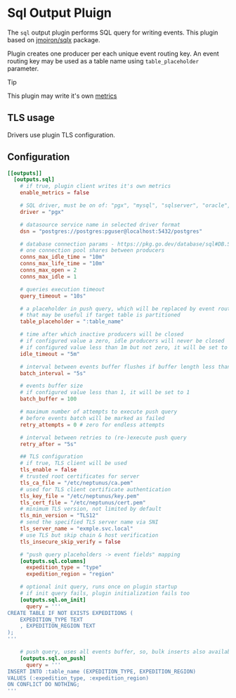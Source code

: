 # Sql Output Pluign

The `sql` output plugin performs SQL query for writing events. This plugin based on [jmoiron/sqlx](https://github.com/jmoiron/sqlx) package.

Plugin creates one producer per each unique event routing key. An event routing key may be used as a table name using `table_placeholder` parameter.

> [!TIP]  
> This plugin may write it's own [metrics](../../../docs/METRICS.md#db-pool)

## TLS usage
Drivers use plugin TLS configuration.

## Configuration
```toml
[[outputs]]
  [outputs.sql]
    # if true, plugin client writes it's own metrics
    enable_metrics = false

    # SQL driver, must be on of: "pgx", "mysql", "sqlserver", "oracle", "clickhouse"
    driver = "pgx"

    # datasource service name in selected driver format
    dsn = "postgres://postgres:pguser@localhost:5432/postgres"

    # database connection params - https://pkg.go.dev/database/sql#DB.SetConnMaxIdleTime
    # one connection pool shares between producers
    conns_max_idle_time = "10m"
    conns_max_life_time = "10m"
    conns_max_open = 2
    conns_max_idle = 1

    # queries execution timeout
    query_timeout = "10s"

    # a placeholder in push query, which will be replaced by event routing key
    # that may be useful if target table is partitioned
    table_placeholder = ":table_name"

    # time after which inactive producers will be closed
    # if configured value a zero, idle producers will never be closed
    # if configured value less than 1m but not zero, it will be set to 1m
    idle_timeout = "5m"

    # interval between events buffer flushes if buffer length less than it's capacity
    batch_interval = "5s"

    # events buffer size
    # if configured value less than 1, it will be set to 1
    batch_buffer = 100

    # maximum number of attempts to execute push query
    # before events batch will be marked as failed
    retry_attempts = 0 # zero for endless attempts

    # interval between retries to (re-)execute push query
    retry_after = "5s"

    ## TLS configuration
    # if true, TLS client will be used
    tls_enable = false
    # trusted root certificates for server
    tls_ca_file = "/etc/neptunus/ca.pem"
    # used for TLS client certificate authentication
    tls_key_file = "/etc/neptunus/key.pem"
    tls_cert_file = "/etc/neptunus/cert.pem"
    # minimum TLS version, not limited by default
    tls_min_version = "TLS12"
    # send the specified TLS server name via SNI
    tls_server_name = "exmple.svc.local"
    # use TLS but skip chain & host verification
    tls_insecure_skip_verify = false

    # "push query placeholders -> event fields" mapping
    [outputs.sql.columns]
      expedition_type = "type"
      expedition_region = "region"

    # optional init query, runs once on plugin startup
    # if init query fails, plugin initialization fails too
    [outputs.sql.on_init]
      query = '''
CREATE TABLE IF NOT EXISTS EXPEDITIONS (
	EXPEDITION_TYPE TEXT
	, EXPEDITION_REGION TEXT
);
'''

    # push query, uses all events buffer, so, bulk inserts also available
    [outputs.sql.on_push]
      query = '''
INSERT INTO :table_name (EXPEDITION_TYPE, EXPEDITION_REGION)
VALUES (:expedition_type, :expedition_region)
ON CONFLICT DO NOTHING;
'''
```
